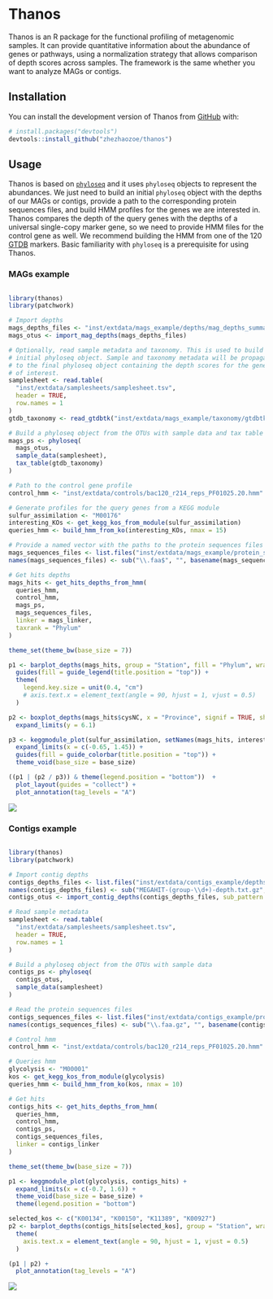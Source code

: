 
<!-- README.md is generated from README.Rmd. Please edit that file -->

# Thanos

<!-- badges: start -->
<!-- badges: end -->

Thanos is an R package for the functional profiling of metagenomic
samples. It can provide quantitative information about the abundance of
genes or pathways, using a normalization strategy that allows comparison
of depth scores across samples. The framework is the same whether you
want to analyze MAGs or contigs.

## Installation

You can install the development version of Thanos from
[GitHub](https://github.com/) with:

``` r
# install.packages("devtools")
devtools::install_github("zhezhaozoe/thanos")
```

## Usage

Thanos is based on [`phyloseq`](https://joey711.github.io/phyloseq/) and
it uses `phyloseq` objects to represent the abundances. We just need to
build an initial `phyloseq` object with the depths of our MAGs or
contigs, provide a path to the corresponding protein sequences files,
and build HMM profiles for the genes we are interested in. Thanos
compares the depth of the query genes with the depths of a universal
single-copy marker gene, so we need to provide HMM files for the control
gene as well. We recommend building the HMM from one of the 120
[GTDB](https://gtdb.ecogenomic.org/) markers. Basic familiarity with
`phyloseq` is a prerequisite for using Thanos.

### MAGs example

``` r

library(thanos)
library(patchwork)

# Import depths
mags_depths_files <- "inst/extdata/mags_example/depths/mag_depths_summary.tsv"
mags_otus <- import_mag_depths(mags_depths_files)

# Optionally, read sample metadata and taxonomy. This is used to build an
# initial phyloseq object. Sample and taxonomy metadata will be propagated
# to the final phyloseq object containing the depth scores for the genes
# of interest.
samplesheet <- read.table(
  "inst/extdata/samplesheets/samplesheet.tsv",
  header = TRUE,
  row.names = 1
)
gtdb_taxonomy <- read_gtdbtk("inst/extdata/mags_example/taxonomy/gtdbtk_summary.tsv")

# Build a phyloseq object from the OTUs with sample data and tax table
mags_ps <- phyloseq(
  mags_otus,
  sample_data(samplesheet),
  tax_table(gtdb_taxonomy)
)

# Path to the control gene profile
control_hmm <- "inst/extdata/controls/bac120_r214_reps_PF01025.20.hmm"

# Generate profiles for the query genes from a KEGG module
sulfur_assimilation <- "M00176"
interesting_KOs <- get_kegg_kos_from_module(sulfur_assimilation)
queries_hmm <- build_hmm_from_ko(interesting_KOs, nmax = 15)

# Provide a named vector with the paths to the protein sequences files
mags_sequences_files <- list.files("inst/extdata/mags_example/protein_sequences", full.names = TRUE)
names(mags_sequences_files) <- sub("\\.faa$", "", basename(mags_sequences_files))

# Get hits depths
mags_hits <- get_hits_depths_from_hmm(
  queries_hmm,
  control_hmm,
  mags_ps,
  mags_sequences_files,
  linker = mags_linker,
  taxrank = "Phylum"
)

theme_set(theme_bw(base_size = 7))

p1 <- barplot_depths(mags_hits, group = "Station", fill = "Phylum", wrap = c("Gene", "Province")) +
  guides(fill = guide_legend(title.position = "top")) +
  theme(
    legend.key.size = unit(0.4, "cm")
    # axis.text.x = element_text(angle = 90, hjust = 1, vjust = 0.5)
  )

p2 <- boxplot_depths(mags_hits$cysNC, x = "Province", signif = TRUE, show.legend = FALSE) +
  expand_limits(y = 6.1)

p3 <- keggmodule_plot(sulfur_assimilation, setNames(mags_hits, interesting_KOs)) +
  expand_limits(x = c(-0.65, 1.45)) +
  guides(fill = guide_colorbar(title.position = "top")) +
  theme_void(base_size = base_size)

((p1 | (p2 / p3)) & theme(legend.position = "bottom"))  +
  plot_layout(guides = "collect") +
  plot_annotation(tag_levels = "A")
```

![](paper/figures/mags_second_patchwork.png)

### Contigs example

``` r

library(thanos)
library(patchwork)

# Import contig depths
contigs_depths_files <- list.files("inst/extdata/contigs_example/depths/", full.names = T)
names(contigs_depths_files) <- sub("MEGAHIT-(group-\\d+)-depth.txt.gz", "\\1", basename(contigs_depths_files))
contigs_otus <- import_contig_depths(contigs_depths_files, sub_pattern = "MEGAHIT-group-\\d+-([^.]*).*", sub_replacement = "\\1")

# Read sample metadata
samplesheet <- read.table(
  "inst/extdata/samplesheets/samplesheet.tsv",
  header = TRUE,
  row.names = 1
)

# Build a phyloseq object from the OTUs with sample data
contigs_ps <- phyloseq(
  contigs_otus,
  sample_data(samplesheet)
)

# Read the protein sequences files
contigs_sequences_files <- list.files("inst/extdata/contigs_example/protein_sequences", full.names = T)
names(contigs_sequences_files) <- sub("\\.faa.gz", "", basename(contigs_sequences_files))

# Control hmm
control_hmm <- "inst/extdata/controls/bac120_r214_reps_PF01025.20.hmm"

# Queries hmm
glycolysis <- "M00001"
kos <- get_kegg_kos_from_module(glycolysis)
queries_hmm <- build_hmm_from_ko(kos, nmax = 10)

# Get hits
contigs_hits <- get_hits_depths_from_hmm(
  queries_hmm,
  control_hmm,
  contigs_ps,
  contigs_sequences_files,
  linker = contigs_linker
)

theme_set(theme_bw(base_size = 7))

p1 <- keggmodule_plot(glycolysis, contigs_hits) +
  expand_limits(x = c(-0.7, 1.6)) +
  theme_void(base_size = base_size) +
  theme(legend.position = "bottom")

selected_kos <- c("K00134", "K00150", "K11389", "K00927")
p2 <- barplot_depths(contigs_hits[selected_kos], group = "Station", wrap = "Gene") +
  theme(
    axis.text.x = element_text(angle = 90, hjust = 1, vjust = 0.5)
  )

(p1 | p2) +
  plot_annotation(tag_levels = "A")
```

![](paper/figures/mags_second_patchwork.png)
